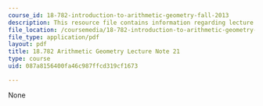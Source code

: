 ```yaml
---
course_id: 18-782-introduction-to-arithmetic-geometry-fall-2013
description: This resource file contains information regarding lecture 21.
file_location: /coursemedia/18-782-introduction-to-arithmetic-geometry-fall-2013/087a8156400fa46c987ffcd319cf1673_MIT18_782F13_lec21.pdf
file_type: application/pdf
layout: pdf
title: 18.782 Arithmetic Geometry Lecture Note 21
type: course
uid: 087a8156400fa46c987ffcd319cf1673

---
```

None